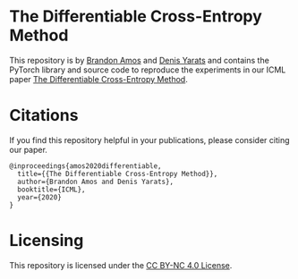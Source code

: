 # The Differentiable Cross-Entropy Method

This repository is by
[Brandon Amos](http://bamos.github.io)
and
[Denis Yarats](https://cs.nyu.edu/~dy1042/)
and contains the PyTorch library and source code to reproduce the
experiments in our ICML paper
[The Differentiable Cross-Entropy Method](https://arxiv.org/abs/1909.12830).

# Citations
If you find this repository helpful in your publications,
please consider citing our paper.

```
@inproceedings{amos2020differentiable,
  title={{The Differentiable Cross-Entropy Method}},
  author={Brandon Amos and Denis Yarats},
  booktitle={ICML},
  year={2020}
}
```

# Licensing
This repository is licensed under the
[CC BY-NC 4.0 License](https://creativecommons.org/licenses/by-nc/4.0/).
